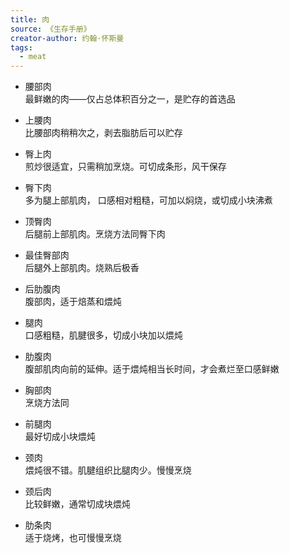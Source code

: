 ```yaml
---
title: 肉
source: 《生存手册》
creator-author: 约翰·怀斯曼
tags:
  - meat
---
```


- 腰部肉  
  最鲜嫩的肉——仅占总体积百分之一，是贮存的首选品

- 上腰肉  
  比腰部肉稍稍次之，剥去脂肪后可以贮存

- 臀上肉  
  煎炒很适宜，只需稍加烹烧。可切成条形，风干保存

- 臀下肉  
  多为腿上部肌肉， 口感相对粗糙，可加以焖烧，或切成小块沸煮

- 顶臀肉  
  后腿前上部肌肉。烹烧方法同臀下肉

- 最佳臀部肉  
  后腿外上部肌肉。烧熟后极香

- 后肋腹肉  
  腹部肉，适于焙蒸和煨炖

- 腿肉  
  口感粗糙，肌腱很多，切成小块加以煨炖

- 肋腹肉  
  腹部肌肉向前的延伸。适于煨炖相当长时间，才会煮烂至口感鲜嫩

- 胸部肉  
  烹烧方法同

- 前腿肉  
  最好切成小块煨炖

- 颈肉  
  煨炖很不错。肌腱组织比腿肉少。慢慢烹烧

- 颈后肉  
  比较鲜嫩，通常切成块煨炖

- 肋条肉  
  适于烧烤，也可慢慢烹烧
